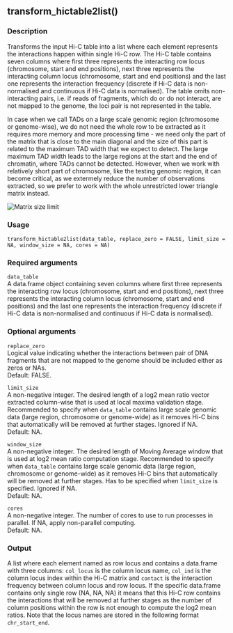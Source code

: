 ## transform_hictable2list()

### Description

Transforms the input Hi-C table into a list where each element represents the interactions happen within single Hi-C row. The Hi-C table contains seven columns where first three represents the interacting row locus (chromosome, start and end positions), next three represents the interacting column locus (chromosome, start and end positions) and the last one represents the interaction frequency (discrete if Hi-C data is non-normalised and continuous if Hi-C data is normalised). The table omits non-interacting pairs, i.e. if reads of fragments, which do or do not interact, are not mapped to the genome, the loci pair is not represented in the table.

In case when we call TADs on a large scale genomic region (chromosome or genome-wise), we do not need the whole row to be extracted as it requires more memory and more processing time - we need only the part of the matrix that is close to the main diagonal and the size of this part is related to the maximum TAD width that we expect to detect. The large maximum TAD width leads to the large regions at the start and the end of chromatin, where TADs cannot be detected. However, when we work with relatively short part of chromosome, like the testing genomic region, it can become critical, as we extermely reduce the number of observations extracted, so we prefer to work with the whole unrestricted lower triangle matrix instead.

![Matrix size limit](https://github.com/lm17047/TADedge_calling/blob/active/docs/img/img1.png)
     
### Usage

```{r}
transform_hictable2list(data_table, replace_zero = FALSE, limit_size = NA, window_size = NA, cores = NA)
```

### Required arguments

`data_table`  
A data.frame object containing seven columns where first three represents the interacting row locus (chromosome, start and end positions), next three represents the interacting column locus (chromosome, start and end positions) and the last one represents the interaction frequency (discrete if Hi-C data is non-normalised and continuous if Hi-C data is normalised).

### Optional arguments

`replace_zero`  
Logical value indicating whether the interactions between pair of DNA fragments that are not mapped to the genome should be included either as zeros or NAs.  
Default: FALSE.

`limit_size`  
A non-negative integer. The desired length of a log2 mean ratio vector extracted column-wise that is used at local maxima validation stage. Recommended to specify when `data_table` contains large scale genomic data (large region, chromosome or genome-wide) as it removes Hi-C bins that automatically will be removed at further stages. Ignored if NA.  
Default: NA.

`window_size`  
A non-negative integer. The desired length of Moving Average window that is used at log2 mean ratio computation stage. Recommended to specify when `data_table` contains large scale genomic data (large region, chromosome or genome-wide) as it removes Hi-C bins that automatically will be removed at further stages. Has to be specified when `limit_size` is specified. Ignored if NA.  
Default: NA.

`cores`  
A non-negative integer. The number of cores to use to run processes in parallel. If NA, apply non-parallel computing.  
Default: NA.

### Output

A list where each element named as row locus and contains a data.frame with three columns: `col_locus` is the column locus name, `col_ind` is the column locus index within the Hi-C matrix and `contact` is the interaction frequency between column locus and row locus. If the specific data.frame contains only single row (NA, NA, NA) it means that this Hi-C row contains the interactions that will be removed at further stages as the number of column positions within the row is not enough to compute the log2 mean ratios. Note that the locus names are stored in the following format `chr_start_end`. 

